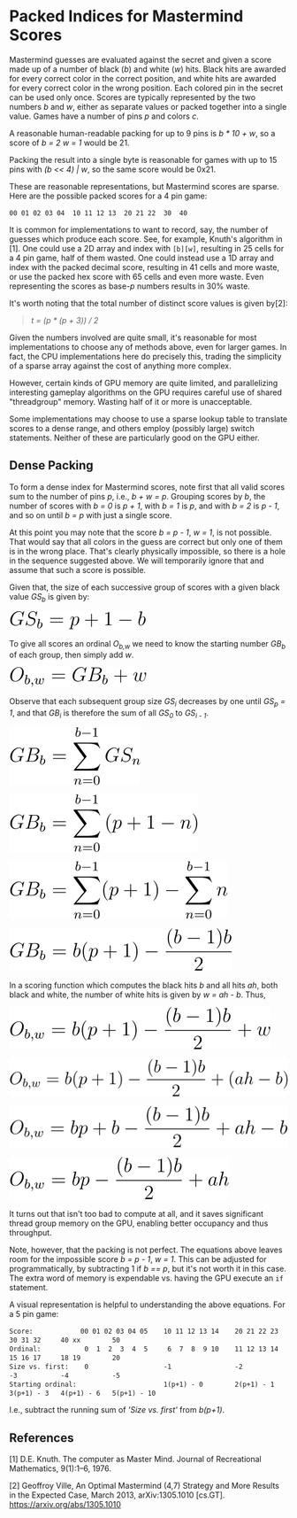# Packed Indices for Mastermind Scores

Mastermind guesses are evaluated against the secret and given a score made up of a number of black (*b*) and white (*w*) hits.
Black hits are awarded for every correct color in the correct position, and white hits are awarded for every correct 
color in the wrong position. Each colored pin in the secret can be used only once. Scores are typically represented
by the two numbers *b* and *w*, either as separate values or packed together into a single value.
Games have a number of pins *p* and colors *c*.

A reasonable human-readable packing for up to 9 pins is *b * 10 + w*, so a score of *b = 2* *w = 1* would be 21.

Packing the result into a single byte is reasonable for games with up to 15 pins with *(b << 4) | w*, so the same score
would be 0x21.

These are reasonable representations, but Mastermind scores are sparse. Here are the possible packed scores for a 4 pin game:

    00 01 02 03 04  10 11 12 13  20 21 22  30  40

It is common for implementations to want to record, say, the number of guesses which produce each score. See, for example,
Knuth's algorithm in [1].
One could use a 2D array and index with `[b][w]`, resulting in 25 cells for a 4 pin game, half of them wasted.
One could instead use a 1D array and index with the packed decimal score, resulting in 41 cells and more waste, or use
the packed hex score with 65 cells and even more waste. Even representing the scores as base-*p* numbers results
in 30% waste.

It's worth noting that the total number of distinct score values is given by[2]:

> *t = (p * (p + 3)) / 2*

Given the numbers involved are quite small, it's reasonable for most implementations to choose any of methods above, 
even for larger games. In fact, the CPU implementations here do precisely this, trading the simplicity of a sparse array
against the cost of anything more complex. 

However, certain kinds of GPU memory are quite limited, and parallelizing interesting gameplay algorithms on the GPU
requires careful use of shared "threadgroup" memory. Wasting half of it or more is unacceptable.

Some implementations may choose to use a sparse lookup table to translate scores to a dense range, and others employ
(possibly large) switch statements. Neither of these are particularly good on the GPU either. 

## Dense Packing

To form a dense index for Mastermind scores, note first that all valid scores sum to the 
number of pins *p*, i.e., *b + w = p*. Grouping scores by *b*, the number of scores with *b = 0* is *p + 1*, 
with *b = 1* is *p*,
and with *b = 2* is *p - 1*, 
and so on until *b = p* with just a single score.

At this point you may note that the score *b = p - 1*, *w = 1*, is not possible. That would say that all colors in the
guess are correct but only one of them is in the wrong place. That's clearly physically impossible, so there is a hole
in the sequence suggested above. We will temporarily ignore that and assume that such a score is possible. 

Given that, the size of each successive group of scores with a given black value *GS<sub>b</sub>* is given by:

![x](images/ScoreOrdinals/Eq_GS_b.svg)

To give all scores an ordinal *O<sub>b,w</sub>* we need to know the starting 
number *GB<sub>b</sub>* of each group, then simply add *w*. 

![x](images/ScoreOrdinals/Eq_Obw_1.svg)

Observe that each subsequent group size *GS<sub>i</sub>* decreases by one until *GS<sub>p</sub> = 1*, 
and that *GB<sub>i</sub>* is therefore the sum of all *GS<sub>0</sub>* to *GS<sub>i - 1</sub>*.

![x](images/ScoreOrdinals/Eq_GB_b_0.svg)

![x](images/ScoreOrdinals/Eq_GB_b_1.svg)

![x](images/ScoreOrdinals/Eq_GB_b_2.svg)

![x](images/ScoreOrdinals/Eq_GB_b_3.svg)

In a scoring function which computes the black hits *b* and all hits *ah*, both black and white, the number of white hits
is given by *w = ah - b*. Thus,

![x](images/ScoreOrdinals/Eq_Obw_2.svg)

![x](images/ScoreOrdinals/Eq_Obw_3.svg)

![x](images/ScoreOrdinals/Eq_Obw_4.svg)

![x](images/ScoreOrdinals/Eq_Obw_5.svg)

It turns out that isn't too bad to compute at all, and it saves significant thread group memory on the GPU, enabling
better occupancy and thus throughput.

Note, however, that the packing is not perfect. The equations above leaves room for the impossible score *b = p - 1*, *w = 1*.
This can be adjusted for programmatically, by subtracting 1 if *b == p*, but it's not worth it in this case. The extra
word of memory is expendable vs. having the GPU execute an `if` statement.

A visual representation is helpful to understanding the above equations. For a 5 pin game:

```
Score:            00 01 02 03 04 05    10 11 12 13 14    20 21 22 23    30 31 32     40 xx        50
Ordinal:           0  1  2  3  4  5     6  7  8  9 10    11 12 13 14    15 16 17     18 19        20
Size vs. first:    0                   -1                -2             -3           -4           -5
Starting ordinal:                      1(p+1) - 0        2(p+1) - 1     3(p+1) - 3   4(p+1) - 6   5(p+1) - 10
```

I.e., subtract the running sum of *'Size vs. first'* from *b(p+1)*.

## References

[1] D.E. Knuth. The computer as Master Mind. Journal of Recreational Mathematics, 9(1):1–6, 1976.

[2] Geoffroy Ville, An Optimal Mastermind (4,7) Strategy and More Results in the Expected Case, March 2013, arXiv:1305.1010 [cs.GT]. https://arxiv.org/abs/1305.1010

<!---
## LaTeX

Helpful sites:
- https://editor.codecogs.com/
- https://latexbase.com
- https://www.overleaf.com/learn/latex/Fractions_and_Binomials

\documentclass[12pt]{article}
\usepackage{amsmath}
\usepackage{graphicx}
\usepackage{hyperref}
\usepackage[latin1]{inputenc}

\begin{document}

$GS_b$: size of each group of scores with a given black value.

$GS_b = p + 1 - b$

$GB_b$: beginning index of each group of scores with a given black value.

\[ GB_b = \sum_{n=0}^{b-1}{(p+1-n)} \]


\[ GB_b = \sum_{n=0}^{b-1}(p+1) - \sum_{n=0}^{b-1} n \]

\[ GB_b = b(p + 1) - \frac{(b - 1)b}{2} \]

So the starting index of each score is

\[ GB_b = b(p + 1) - \frac{(b - 1)b}{2} + w\]


Given $w = ah - b$, and that we compute $ah$ and $b$ only:

\[ GB_b = b(p + 1) - \frac{(b - 1)b}{2} + (ah - b)\]

\[ GB_b = bp + b - \frac{(b - 1)b}{2} + ah - b\]

\[ GB_b = bp - \frac{(b - 1)b}{2} + ah\]

\end{document}

--->
